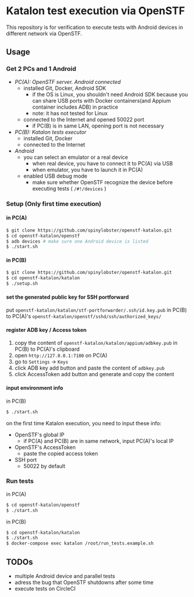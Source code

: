 # Katalon test execution via OpenSTF

This repository is for verification to execute tests with Android devices in different network via OpenSTF.

## Usage

### Get 2 PCs and 1 Android

- *PC(A): OpenSTF server. Android connected*
  - installed Git, Docker, Android SDK
    - if the OS is Linux, you shouldn't need Android SDK because you can share USB ports with Docker containers(and Appium container includes ADB) in practice
    - note: it has not tested for Linux
  - connected to the Internet and opened 50022 port
    - if PC(B) is in same LAN, opening port is not necessary
- *PC(B): Katalon tests executor*
  - installed Git, Docker
  - connected to the Internet
- *Android*
  - you can select an emulator or a real device
    - when real device, you have to connect it to PC(A) via USB
    - when emulator, you have to launch it in PC(A)
  - enabled USB debug mode
    - make sure whether OpenSTF recognize the device before executing tests ( `/#!/devices` )

### Setup (Only first time execution)

#### in PC(A)

```bash
$ git clone https://github.com/spinylobster/openstf-katalon.git
$ cd openstf-katalon/openstf
$ adb devices # make sure one Android device is listed
$ ./start.sh
```

#### in PC(B)

```bash
$ git clone https://github.com/spinylobster/openstf-katalon.git
$ cd openstf-katalon/katalon
$ ./setup.sh
```

#### set the generated public key for SSH portforward

put `openstf-katalon/katalon/stf-portforwarder/.ssh/id.key.pub` in PC(B)
to PC(A)'s `openstf-katalon/openstf/sshd/ssh/authorized_keys/`

#### register ADB key / Access token

1. copy the content of `openstf-katalon/katalon/appium/adbkey.pub` in PC(B) to PC(A)'s clipboard
2. open `http://127.0.0.1:7100` on PC(A)
3. go to `Settings` -> `Keys` 
4. click ADB key add button and paste the content of `adbkey.pub`
5. click AccessToken add button and generate and copy the content

#### input environment info

in PC(B)

```bash
$ ./start.sh
```

on the first time Katalon execution, you need to input these info:
- OpenSTF's global IP
  - if PC(A) and PC(B) are in same network, input PC(A)'s local IP
- OpenSTF's AccessToken
  - paste the copied access token
- SSH port
  - 50022 by default

### Run tests

in PC(A)

```bash
$ cd openstf-katalon/openstf
$ ./start.sh
```

in PC(B)

```bash
$ cd openstf-katalon/katalon
$ ./start.sh
$ docker-compose exec katalon /root/run_tests.example.sh
```

## TODOs

- multiple Android device and parallel tests
- adress the bug that OpenSTF shutdowns after some time
- execute tests on CircleCI

